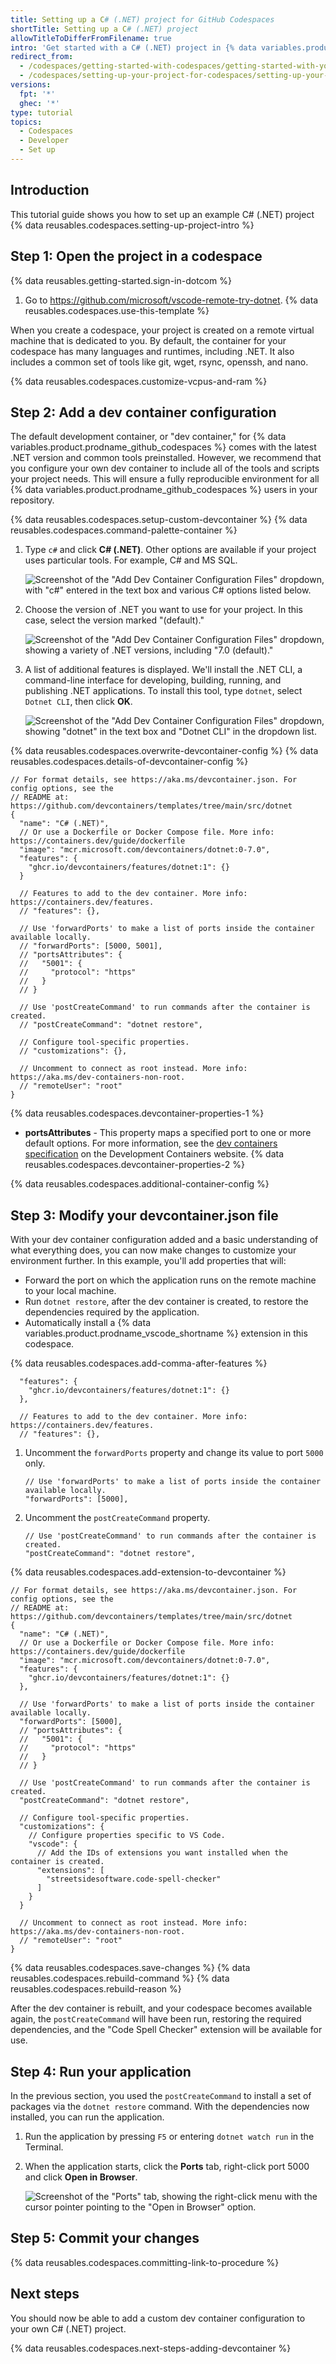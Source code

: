 ```yaml
---
title: Setting up a C# (.NET) project for GitHub Codespaces
shortTitle: Setting up a C# (.NET) project
allowTitleToDifferFromFilename: true
intro: 'Get started with a C# (.NET) project in {% data variables.product.prodname_github_codespaces %} by creating a custom dev container configuration.'
redirect_from:
  - /codespaces/getting-started-with-codespaces/getting-started-with-your-dotnet-project
  - /codespaces/setting-up-your-project-for-codespaces/setting-up-your-dotnet-project-for-codespaces
versions:
  fpt: '*'
  ghec: '*'
type: tutorial
topics:
  - Codespaces
  - Developer
  - Set up
---
```


## Introduction

This tutorial guide shows you how to set up an example C# (.NET) project {% data reusables.codespaces.setting-up-project-intro %}

## Step 1: Open the project in a codespace

{% data reusables.getting-started.sign-in-dotcom %}
1. Go to https://github.com/microsoft/vscode-remote-try-dotnet.
{% data reusables.codespaces.use-this-template %}

When you create a codespace, your project is created on a remote virtual machine that is dedicated to you. By default, the container for your codespace has many languages and runtimes, including .NET. It also includes a common set of tools like git, wget, rsync, openssh, and nano.

{% data reusables.codespaces.customize-vcpus-and-ram %}

## Step 2: Add a dev container configuration

The default development container, or "dev container," for {% data variables.product.prodname_github_codespaces %} comes with the latest .NET version and common tools preinstalled. However, we recommend that you configure your own dev container to include all of the tools and scripts your project needs. This will ensure a fully reproducible environment for all {% data variables.product.prodname_github_codespaces %} users in your repository.

{% data reusables.codespaces.setup-custom-devcontainer %}
{% data reusables.codespaces.command-palette-container %}
1. Type `c#` and click **C# (.NET)**. Other options are available if your project uses particular tools. For example, C# and MS SQL.

   ![Screenshot of the "Add Dev Container Configuration Files" dropdown, with "c#" entered in the text box and various C# options listed below.](/assets/images/help/codespaces/add-csharp-prebuilt-container.png)

1. Choose the version of .NET you want to use for your project. In this case, select the version marked "(default)."

   ![Screenshot of the "Add Dev Container Configuration Files" dropdown, showing a variety of .NET versions, including "7.0 (default)."](/assets/images/help/codespaces/add-dotnet-version.png)

1. A list of additional features is displayed. We'll install the .NET CLI, a command-line interface for developing, building, running, and publishing .NET applications. To install this tool, type `dotnet`, select `Dotnet CLI`, then click **OK**.

   ![Screenshot of the "Add Dev Container Configuration Files" dropdown, showing "dotnet" in the text box and "Dotnet CLI" in the dropdown list.](/assets/images/help/codespaces/add-dotnet-features.png)

{% data reusables.codespaces.overwrite-devcontainer-config %}
{% data reusables.codespaces.details-of-devcontainer-config %}

```jsonc
// For format details, see https://aka.ms/devcontainer.json. For config options, see the
// README at: https://github.com/devcontainers/templates/tree/main/src/dotnet
{
  "name": "C# (.NET)",
  // Or use a Dockerfile or Docker Compose file. More info: https://containers.dev/guide/dockerfile
  "image": "mcr.microsoft.com/devcontainers/dotnet:0-7.0",
  "features": {
    "ghcr.io/devcontainers/features/dotnet:1": {}
  }

  // Features to add to the dev container. More info: https://containers.dev/features.
  // "features": {},

  // Use 'forwardPorts' to make a list of ports inside the container available locally.
  // "forwardPorts": [5000, 5001],
  // "portsAttributes": {
  //   "5001": {
  //     "protocol": "https"
  //   }
  // }

  // Use 'postCreateCommand' to run commands after the container is created.
  // "postCreateCommand": "dotnet restore",

  // Configure tool-specific properties.
  // "customizations": {},

  // Uncomment to connect as root instead. More info: https://aka.ms/dev-containers-non-root.
  // "remoteUser": "root"
}
```

{% data reusables.codespaces.devcontainer-properties-1 %}
- **portsAttributes** - This property maps a specified port to one or more default options. For more information, see the [dev containers specification](https://containers.dev/implementors/json_reference/#port-attributes) on the Development Containers website.
{% data reusables.codespaces.devcontainer-properties-2 %}

{% data reusables.codespaces.additional-container-config %}

## Step 3: Modify your devcontainer.json file

With your dev container configuration added and a basic understanding of what everything does, you can now make changes to customize your environment further. In this example, you'll add properties that will:
- Forward the port on which the application runs on the remote machine to your local machine.
- Run `dotnet restore`, after the dev container is created, to restore the dependencies required by the application.
- Automatically install a {% data variables.product.prodname_vscode_shortname %} extension in this codespace.

{% data reusables.codespaces.add-comma-after-features %}

   ```jsonc copy
     "features": {
       "ghcr.io/devcontainers/features/dotnet:1": {}
     },

     // Features to add to the dev container. More info: https://containers.dev/features.
     // "features": {},
   ```

1. Uncomment the `forwardPorts` property and change its value to port `5000` only.

   ```jsonc copy
   // Use 'forwardPorts' to make a list of ports inside the container available locally.
   "forwardPorts": [5000],
   ```

1. Uncomment the `postCreateCommand` property.

   ```jsonc copy
   // Use 'postCreateCommand' to run commands after the container is created.
   "postCreateCommand": "dotnet restore",
   ```

{% data reusables.codespaces.add-extension-to-devcontainer %}

   ```jsonc
   // For format details, see https://aka.ms/devcontainer.json. For config options, see the
   // README at: https://github.com/devcontainers/templates/tree/main/src/dotnet
   {
     "name": "C# (.NET)",
     // Or use a Dockerfile or Docker Compose file. More info: https://containers.dev/guide/dockerfile
     "image": "mcr.microsoft.com/devcontainers/dotnet:0-7.0",
     "features": {
       "ghcr.io/devcontainers/features/dotnet:1": {}
     },

     // Use 'forwardPorts' to make a list of ports inside the container available locally.
     "forwardPorts": [5000],
     // "portsAttributes": {
     //   "5001": {
     //     "protocol": "https"
     //   }
     // }

     // Use 'postCreateCommand' to run commands after the container is created.
     "postCreateCommand": "dotnet restore",

     // Configure tool-specific properties.
     "customizations": {
       // Configure properties specific to VS Code.
       "vscode": {
         // Add the IDs of extensions you want installed when the container is created.
         "extensions": [
           "streetsidesoftware.code-spell-checker"
         ]
       }
     }

     // Uncomment to connect as root instead. More info: https://aka.ms/dev-containers-non-root.
     // "remoteUser": "root"
   }
   ```

{% data reusables.codespaces.save-changes %}
{% data reusables.codespaces.rebuild-command %}
   {% data reusables.codespaces.rebuild-reason %}

   After the dev container is rebuilt, and your codespace becomes available again, the `postCreateCommand` will have been run, restoring the required dependencies, and the "Code Spell Checker" extension will be available for use.

## Step 4: Run your application

In the previous section, you used the `postCreateCommand` to install a set of packages via the `dotnet restore` command. With the dependencies now installed, you can run the application.

1. Run the application by pressing `F5` or entering `dotnet watch run` in the Terminal.
1. When the application starts, click the **Ports** tab, right-click port 5000 and click **Open in Browser**.

   ![Screenshot of the "Ports" tab, showing the right-click menu with the cursor pointer pointing to the "Open in Browser" option.](/assets/images/help/codespaces/open-port5000-in-browser.png)

## Step 5: Commit your changes

{% data reusables.codespaces.committing-link-to-procedure %}

## Next steps

You should now be able to add a custom dev container configuration to your own C# (.NET) project.

{% data reusables.codespaces.next-steps-adding-devcontainer %}
